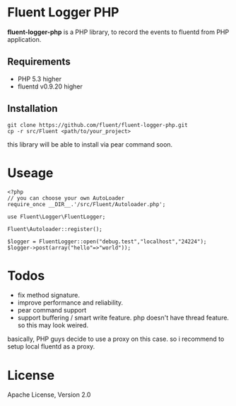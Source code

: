 # Fluent Logger PHP

**fluent-logger-php** is a PHP library, to record the events to fluentd from PHP application.

## Requirements

- PHP 5.3 higher
- fluentd v0.9.20 higher

## Installation

````
git clone https://github.com/fluent/fluent-logger-php.git
cp -r src/Fluent <path/to/your_project>
````
this library will be able to install via pear command soon.

# Useage

````
<?php
// you can choose your own AutoLoader
require_once __DIR__.'/src/Fluent/Autoloader.php';

use Fluent\Logger\FluentLogger;

Fluent\Autoloader::register();

$logger = FluentLogger::open("debug.test","localhost","24224");
$logger->post(array("hello"=>"world"));
````

# Todos

* fix method signature.
* improve performance and reliability.
* pear command support
* support buffering / smart write feature.
php doesn't have thread feature. so this may look weired.

basically, PHP guys decide to use a proxy on this case.
so i recommend to setup local fluentd as a proxy.

# License
Apache License, Version 2.0
